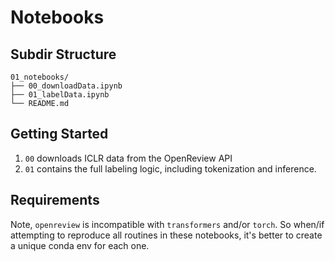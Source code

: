 # Notebooks

## Subdir Structure
```
01_notebooks/
├── 00_downloadData.ipynb
├── 01_labelData.ipynb
└── README.md
```

## Getting Started
1. `00` downloads ICLR data from the OpenReview API
1. `01` contains the full labeling logic, including tokenization and inference.


## Requirements
Note, `openreview` is incompatible with `transformers` and/or `torch`. So when/if attempting to reproduce all routines in these notebooks, it's better to create a unique conda env for each one. 